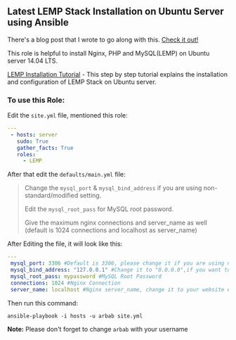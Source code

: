Latest LEMP Stack Installation on Ubuntu Server using Ansible
--------
There's a blog post that I wrote to go along with this. [Check it out!]

This role is helpful to install Nginx, PHP and MySQL(LEMP) on Ubuntu server 14.04 LTS.

[LEMP Installation Tutorial] - This step by step tutorial explains the installation and configuration of LEMP Stack on Ubuntu server.

### To use this Role:

Edit the `site.yml` file, mentioned this role:

```yaml
---
 - hosts: server
   sudo: True
   gather_facts: True
   roles:
     - LEMP
``` 
After that edit the `defaults/main.yml` file:

> Change the `mysql_port` & `mysql_bind_address` if you are using non-standard/modified setting. 
>
> Edit the `mysql_root_pass` for MySQL root password.
>
> Give the maximum nginx connections and server_name as well (default is 1024 connections and localhost as server_name)

After Editing the file, it will look like this:
```yaml
---
 mysql_port: 3306 #Default is 3306, please change it if you are using non-standard
 mysql_bind_address: "127.0.0.1" #Change it to "0.0.0.0",if you want to listen everywhere
 mysql_root_pass: mypassword #MySQL Root Password
 connections: 1024 #Nginx Connection
 server_name: localhost #Nginx server_name, change it to your website e.g: rbgeek.com
```

Then run this command:

```
ansible-playbook -i hosts -u arbab site.yml
```
**Note:** Please don't forget to change `arbab` with your username

[LEMP Installation Tutorial]:https://www.digitalocean.com/community/tutorials/how-to-install-linux-nginx-mysql-php-lemp-stack-on-ubuntu-14-04
[Check it out!]:https://rbgeek.wordpress.com/2015/02/22/installing-the-lemp-stack-on-ubuntu-using-ansible
